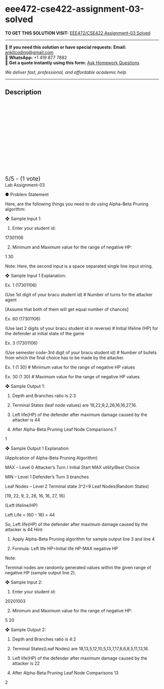 # eee472-cse422-assignment-03-solved
**TO GET THIS SOLUTION VISIT:** [EEE472/CSE422 Assignment-03 Solved](https://www.ankitcodinghub.com/product/eee472-cse422-artificial-intelligence-solved/)


---

📩 **If you need this solution or have special requests:** **Email:** ankitcoding@gmail.com  
📱 **WhatsApp:** +1 419 877 7882  
📄 **Get a quote instantly using this form:** [Ask Homework Questions](https://www.ankitcodinghub.com/services/ask-homework-questions/)

*We deliver fast, professional, and affordable academic help.*

---

<h2>Description</h2>



<div class="kk-star-ratings kksr-auto kksr-align-center kksr-valign-top" data-payload="{&quot;align&quot;:&quot;center&quot;,&quot;id&quot;:&quot;119744&quot;,&quot;slug&quot;:&quot;default&quot;,&quot;valign&quot;:&quot;top&quot;,&quot;ignore&quot;:&quot;&quot;,&quot;reference&quot;:&quot;auto&quot;,&quot;class&quot;:&quot;&quot;,&quot;count&quot;:&quot;1&quot;,&quot;legendonly&quot;:&quot;&quot;,&quot;readonly&quot;:&quot;&quot;,&quot;score&quot;:&quot;5&quot;,&quot;starsonly&quot;:&quot;&quot;,&quot;best&quot;:&quot;5&quot;,&quot;gap&quot;:&quot;4&quot;,&quot;greet&quot;:&quot;Rate this product&quot;,&quot;legend&quot;:&quot;5\/5 - (1 vote)&quot;,&quot;size&quot;:&quot;24&quot;,&quot;title&quot;:&quot;EEE472\/CSE422 Assignment-03 Solved&quot;,&quot;width&quot;:&quot;138&quot;,&quot;_legend&quot;:&quot;{score}\/{best} - ({count} {votes})&quot;,&quot;font_factor&quot;:&quot;1.25&quot;}">

<div class="kksr-stars">

<div class="kksr-stars-inactive">
            <div class="kksr-star" data-star="1" style="padding-right: 4px">


<div class="kksr-icon" style="width: 24px; height: 24px;"></div>
        </div>
            <div class="kksr-star" data-star="2" style="padding-right: 4px">


<div class="kksr-icon" style="width: 24px; height: 24px;"></div>
        </div>
            <div class="kksr-star" data-star="3" style="padding-right: 4px">


<div class="kksr-icon" style="width: 24px; height: 24px;"></div>
        </div>
            <div class="kksr-star" data-star="4" style="padding-right: 4px">


<div class="kksr-icon" style="width: 24px; height: 24px;"></div>
        </div>
            <div class="kksr-star" data-star="5" style="padding-right: 4px">


<div class="kksr-icon" style="width: 24px; height: 24px;"></div>
        </div>
    </div>

<div class="kksr-stars-active" style="width: 138px;">
            <div class="kksr-star" style="padding-right: 4px">


<div class="kksr-icon" style="width: 24px; height: 24px;"></div>
        </div>
            <div class="kksr-star" style="padding-right: 4px">


<div class="kksr-icon" style="width: 24px; height: 24px;"></div>
        </div>
            <div class="kksr-star" style="padding-right: 4px">


<div class="kksr-icon" style="width: 24px; height: 24px;"></div>
        </div>
            <div class="kksr-star" style="padding-right: 4px">


<div class="kksr-icon" style="width: 24px; height: 24px;"></div>
        </div>
            <div class="kksr-star" style="padding-right: 4px">


<div class="kksr-icon" style="width: 24px; height: 24px;"></div>
        </div>
    </div>
</div>


<div class="kksr-legend" style="font-size: 19.2px;">
            5/5 - (1 vote)    </div>
    </div>
Lab Assignment-03

● Problem Statement

Here, are the following things you need to do using Alpha-Beta Pruning algorithm:

❖ Sample Input 1:

1. Enter your student id:

17301106

2. Minimum and Maximum value for the range of negative HP:

1 30

Note: Here, the second input is a space separated single line input string.

❖ Sample Input 1 Explanation:

Ex. 1 (17301106)

(Use 1st digit of your bracu student id) # Number of turns for the attacker agent

[Assume that both of them will get equal number of chances]

Ex. 60 (17301106)

(Use last 2 digits of your bracu student id in reverse) # Initial lifeline (HP) for the defender at initial state of the game

Ex. 3 (17301106)

(Use semester code-3rd digit of your bracu student id) # Number of bullets from which the final choice has to be made by the attacker.

Ex. 1 (1 30) # Minimum value for the range of negative HP values

Ex. 30 (1 30) # Maximum value for the range of negative HP values

❖ Sample Output 1:

1. Depth and Branches ratio is 2:3

2. Terminal States (leaf node values) are 19,22,9,2,26,16,16,27,16.

3. Left life(HP) of the defender after maximum damage caused by the attacker is 44

4. After Alpha-Beta Pruning Leaf Node Comparisons 7

1

❖ Sample Output 1 Explanation:

(Application of Alpha-Beta Pruning Algorithm)

MAX – Level 0 Attacker’s Turn / Initial Start MAX utility/Best Choice

MIN – Level 1 Defender’s Turn 3 branches

Leaf Nodes – Level 2 Terminal state 3^2=9 Leaf Nodes(Random States)

[19, 22, 9, 2, 26, 16, 16, 27, 16]

(Left lifeline/HP)

Left Life = (60 – 16) = 44

So, Left life(HP) of the defender after maximum damage caused by the attacker is 44 Hint:

1. Apply Alpha-Beta Pruning algorithm for sample output line 3 and line 4

2. Formula: Left life HP=Initial life HP-MAX negative HP

Note:

Terminal nodes are randomly generated values within the given range of negative HP (sample output line 2).

❖ Sample Input 2:

1. Enter your student id:

20201003

2. Minimum and Maximum value for the range of negative HP:

5 20

❖ Sample Output 2:

1. Depth and Branches ratio is 4:2

2. Terminal States(Leaf Nodes) are 18,13,5,12,10,5,13,7,17,8,6,8,5,11,13,18.

3. Left life(HP) of the defender after maximum damage caused by the attacker is 22

4. After Alpha-Beta Pruning Leaf Node Comparisons 13

2
